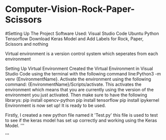 # Computer-Vision-Rock-Paper-Scissors

#Setting Up The Project
Software Used:
Visual Studio Code
Ubuntu
Python
Tensorflow
Download Keras Model and Add Labels for Rock, Paper, Scissors and nothing

Virtual environment is a version control system which seperates from each environment

Setting Up Virtual Environment
Created the Virtual Environment in Visual Studio Code using the terminal with the following command line:Python3 -m venv {EnvironmentName}.
Activate the environment using the following command: {EnvironmentName}/Scripts/activate. This activates the environment which means that you are currently using the version of the environment you just activated.
Then make sure to have the following librarys: 
  pip install opencv-python
  pip install tensorflow
  pip install ipykernel
Environment is now set up! It is ready to be used.

Firstly, I created a new python file named it 'Test.py' this file is used to test to see if the keras model has set up correctly and working using the Keras Model.
'''

'''
